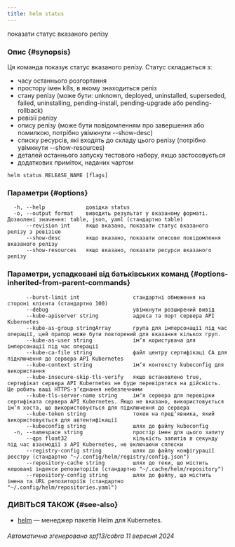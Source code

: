 ```yaml
---
title: helm status
---
```

показати статус вказаного релізу

### Опис {#synopsis}

Ця команда показує статус вказаного релізу. Статус складається з:

- часу останнього розгортання
- простору імен k8s, в якому знаходиться реліз
- стану релізу (може бути: unknown, deployed, uninstalled, superseded, failed, uninstalling, pending-install, pending-upgrade або pending-rollback)
- ревізії релізу
- опису релізу (може бути повідомленням про завершення або помилкою, потрібно увімкнути --show-desc)
- списку ресурсів, які входять до складу цього релізу (потрібно увімкнути --show-resources)
- деталей останнього запуску тестового набору, якщо застосовується
- додаткових приміток, наданих чартом

```shell
helm status RELEASE_NAME [flags]
```

### Параметри {#options}

```none
  -h, --help             довідка status
  -o, --output format    виводить результат у вказаному форматі. Дозволені значення: table, json, yaml (стандартно table)
      --revision int     якщо вказано, показати статус вказаного релізу з ревізією
      --show-desc        якщо вказано, показати описове повідомлення вказаного релізу
      --show-resources   якщо вказано, показати ресурси вказаного релізу
```

### Параметри, успадковані від батьківських команд {#options-inherited-from-parent-commands}

```none
      --burst-limit int                 стандартні обмеження на стороні клієнта (стандартно 100)
      --debug                           увімкнути розширений вивід
      --kube-apiserver string           адреса та порт сервера API Kubernetes
      --kube-as-group stringArray       група для імперсонації під час операції, цей прапор може бути повторений для вказання кількох груп.
      --kube-as-user string             імʼя користувача для імперсонації під час операції
      --kube-ca-file string             файл центру сертифікаці СА для підключення до сервера API Kubernetes
      --kube-context string             імʼя контексту kubeconfig для використання
      --kube-insecure-skip-tls-verify   якщо встановлено true, сертифікат сервера API Kubernetes не буде перевірятися на дійсність. Це робить ваші HTTPS-зʼєднання небезпечними
      --kube-tls-server-name string     імʼя сервера для перевірки сертифіката сервера API Kubernetes. Якщо не вказано, використовується імʼя хоста, що використовується для підключення до сервера
      --kube-token string               токен на предʼявника, який використовується для автентифікації
      --kubeconfig string               шлях до файлу kubeconfig
  -n, --namespace string                простір імен для цього запиту
      --qps float32                     кількість запитів в секунду під час взаємодії з API Kubernetes, не включаючи сплески
      --registry-config string          шлях до файлу конфігурації реєстру (стандартно "~/.config/helm/registry/config.json")
      --repository-cache string         шлях до теки, що містить кешовані індекси репозиторіїв (стандартно "~/.cache/helm/repository")
      --repository-config string        шлях до файлу, що містить імена та URL репозиторіїв (стандартно "~/.config/helm/repositories.yaml")
```

### ДИВІТЬСЯ ТАКОЖ {#see-also}

- [helm](/helm/helm.md) — менеджер пакетів Helm для Kubernetes.

###### Автоматично згенеровано spf13/cobra 11 вересня 2024
